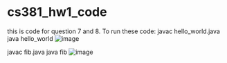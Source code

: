 # cs381_hw1_code
this is code for question 7 and 8.
To run these code:
javac hello_world.java
java hello_world
![image](https://user-images.githubusercontent.com/67564032/149060092-d22c8d83-3765-4afd-8b35-f2dd3fa9ab9c.png)

javac fib.java
java fib
![image](https://user-images.githubusercontent.com/67564032/149060138-6b6529d5-f449-4be2-b959-31989947b9d9.png)
